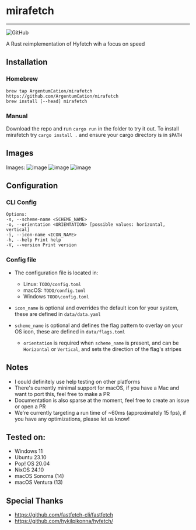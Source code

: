 # mirafetch

---

![GitHub](https://img.shields.io/github/license/argentumcation/mirafetch?color=blue)

<!--![GitHub release (with filter)](https://img.shields.io/github/v/release/argentumcation/mirafetch)
![docs.rs](https://img.shields.io/docsrs/mirafetch)
![Crates.io](https://img.shields.io/crates/d/mirafetch)
![Repology - Repositories](https://img.shields.io/repology/repositories/mirafetch)-->

A Rust reimplementation of Hyfetch wih a focus on speed

## Installation

### Homebrew

```
brew tap ArgentumCation/mirafetch https://github.com/ArgentumCation/mirafetch
brew install [--head] mirafetch
```

### Manual

Download the repo and run `cargo run` in the folder to try it out. To install mirafetch try `cargo install .` and ensure your cargo directory is in `$PATH`

## Images
Images:
![image](https://github.com/user-attachments/assets/8c2ce3cd-4870-4441-94e3-9d2469f0dcd7)
![image](https://github.com/user-attachments/assets/9674b066-f736-408c-af2d-6a62fa2db89b)
![image](https://github.com/user-attachments/assets/f2c5abb6-0f93-4782-836b-9f88e9385a4e)


## Configuration

### CLI Config

```
Options:
-s, --scheme-name <SCHEME_NAME>
-o, --orientation <ORIENTATION> [possible values: horizontal, vertical]
-i, --icon-name <ICON_NAME>
-h, --help Print help
-V, --version Print version
```

### Config file

- The configuration file is located in:

  - Linux: `TODO/config.toml`
  - macOS: `TODO/config.toml`
  - Windows `TODO\config.toml`

- `icon_name` is optional and overrides the default icon for your system, these are defined in `data/data.yaml`
- `scheme_name` is optional and defines the flag pattern to overlay on your OS icon, these are defined in `data/flags.toml`
  - `orientation` is required when `scheme_name` is present, and can be `Horizontal` or `Vertical`, and sets the direction of the flag's stripes

## Notes

- I could definitely use help testing on other platforms
- There's currently minimal support for macOS, if you have a Mac and want to port this, feel free to make a PR
- Documentation is also sparse at the moment, feel free to create an issue or open a PR
- We're currently targeting a run time of ~60ms (approximately 15 fps), if you have any optimizations, please let us know!

## Tested on:

- Windows 11
- Ubuntu 23.10
- Pop! OS 20.04
- NixOS 24.10
- macOS Sonoma (14)
- macOS Ventura (13)

## Special Thanks

- https://github.com/fastfetch-cli/fastfetch
- https://github.com/hykilpikonna/hyfetch/
